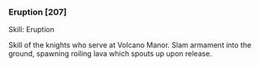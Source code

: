 ### Eruption [207]

Skill: Eruption

Skill of the knights who serve at Volcano Manor. Slam armament into the ground, spawning roiling lava which spouts up upon release.